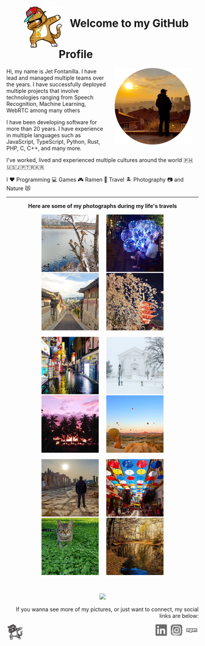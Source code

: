 <h1 align="center"><img width="100" alt="Welcome Dab" src="https://raw.githubusercontent.com/jetfontanilla/jetfontanilla/master/images/dabbing-cat-2.png" align="middle" hspace="20" />Welcome to my GitHub Profile<img width="140" height="1" src="https://raw.githubusercontent.com/jetfontanilla/jetfontanilla/master/images/spacer.gif" /></h1>

<div>
  <img alt="My Profile Pic" src="https://raw.githubusercontent.com/jetfontanilla/jetfontanilla/master/images/me.png" align="right" hspace="20" />
  <p>Hi, my name is Jet Fontanilla. I have lead and managed multiple teams over the years. I have successfully deployed multiple projects that involve technologies ranging from Speech Recognition, Machine Learning, WebRTC among many others</p>
  <p>I have been developing software for more than 20 years. I have experience in multiple languages such as JavaScript, TypeScript, Python, Rust, PHP, C, C++, and many more.</p>
  <p>I've worked, lived and experienced multiple cultures around the world 🇵🇭🇺🇸🇯🇵🇹🇷🇰🇷</p>
  <p>I ❤️ Programming 💻 Games 🎮 Ramen 🍜 Travel 🏝️ Photography 📷 and Nature 😻</p>
</div>

---

<p align="center"><strong>Here are some of my photographs during my life's travels</strong></p>
<p align="center"><img src="https://raw.githubusercontent.com/jetfontanilla/jetfontanilla/master/images/gallery/1.png" hspace="10" /><img src="https://raw.githubusercontent.com/jetfontanilla/jetfontanilla/master/images/gallery/2.png" hspace="10" /><img src="https://raw.githubusercontent.com/jetfontanilla/jetfontanilla/master/images/gallery/14.png" hspace="10" /><img src="https://raw.githubusercontent.com/jetfontanilla/jetfontanilla/master/images/gallery/9.png" hspace="10" /></p>
<p align="center"><img src="https://raw.githubusercontent.com/jetfontanilla/jetfontanilla/master/images/gallery/15.png" hspace="10" /><img src="https://raw.githubusercontent.com/jetfontanilla/jetfontanilla/master/images/gallery/5.png" hspace="10" /><img src="https://raw.githubusercontent.com/jetfontanilla/jetfontanilla/master/images/gallery/8.png" hspace="10" /><img src="https://raw.githubusercontent.com/jetfontanilla/jetfontanilla/master/images/gallery/7.png" hspace="10" /></p>
<p align="center"><img src="https://raw.githubusercontent.com/jetfontanilla/jetfontanilla/master/images/gallery/12.png" hspace="10" /><img src="https://raw.githubusercontent.com/jetfontanilla/jetfontanilla/master/images/gallery/3.png" hspace="10" /><img src="https://raw.githubusercontent.com/jetfontanilla/jetfontanilla/master/images/gallery/11.png" hspace="10" /><img src="https://raw.githubusercontent.com/jetfontanilla/jetfontanilla/master/images/gallery/10.png" hspace="10" /></p>

<p align="center">&nbsp;</p>
<p align="center"><img src="https://github-readme-stats.vercel.app/api?username=jetfontanilla&show_icons=true&theme=nord" /></p>

<p align="right">If you wanna see more of my pictures, or just want to connect, my social links are below:</p>
<p align="right"><img alt="Cat Dab" src="https://raw.githubusercontent.com/jetfontanilla/jetfontanilla/master/images/dabbing-cat.png" width="40" height="40" hspace="3" align="left" /><a href="https://www.linkedin.com/in/jetfontanilla" target="_blank"><img alt="LinkedIn" src="https://raw.githubusercontent.com/jetfontanilla/jetfontanilla/master/images/linkedin.png" width="30" height="30" hspace="3" /></a>
<a href="https://www.instagram.com/agiwiz/" target="_blank"><img alt="Instagram" src="https://raw.githubusercontent.com/jetfontanilla/jetfontanilla/master/images/instagram.png" width="30" height="30" hspace="3" /></a>
<a href="https://www.npmjs.com/~jetlogs" target="_blank"><img alt="npm" src="https://raw.githubusercontent.com/jetfontanilla/jetfontanilla/master/images/npm.png" width="30" height="30" hspace="3" /></a></p>
